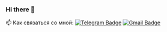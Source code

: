 ### Hi there 👋

:mailbox: Как связаться со мной: [![Telegram Badge](https://img.shields.io/badge/-filimonovalexey-blue?style=flat&logo=Telegram&logoColor=white)](https://t.me/Sergei_1210) [![Gmail Badge](https://img.shields.io/badge/-Gmail-red?style=flat&logo=Gmail&logoColor=white)](mailto:shipov.2017b@gmail.com)
